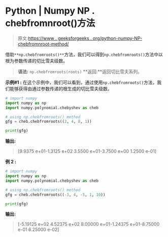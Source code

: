# Python | Numpy NP . chebfromnroot()方法

> 原文:[https://www . geeksforgeeks . org/python-numpy-NP-chebfromnroot-method/](https://www.geeksforgeeks.org/python-numpy-np-chebfromroots-method/)

借助`**np.chebfromroots()**`方法，我们可以得到`np.chebfromroots()`方法中以根为参数传递的切比雪夫级数。

> **语法:** `np.chebfromroots(roots)`
> **返回:**返回切比雪夫系列。

**示例#1 :**
在这个示例中，我们可以看到，通过使用`np.chebfromroots()`方法，我们能够获得由通过参数传递的根生成的切比雪夫级数。

```py
# import numpy
import numpy as np
import numpy.polynomial.chebyshev as cheb

# using np.chebfromroots() method
gfg = cheb.chebfromroots((2, 4, 8, 1))

print(gfg)
```

**输出:**

> [9.9375 e+01-1.3125 e+02 3.5500 e+01-3.7500 e+00 1.2500 e-01]

**例 2 :**

```py
# import numpy
import numpy as np
import numpy.polynomial.chebyshev as cheb

# using np.chebfromroots() method
gfg = cheb.chebfromroots((-3, 4, -5, 1, 10))

print(gfg)
```

**输出:**

> [-5.19125 e+02 4.52375 e+02 8.00000 e+01-1.24375 e+01-8.75000 e-01 6.25000 e-02]